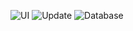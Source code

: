 ![UI](https://github.com/user-attachments/assets/5d6a3855-2a77-4125-acc5-56ba897d4c45)
![Update](https://github.com/user-attachments/assets/3ae70d7f-4130-422e-b158-1e1eddcd6e22)
![Database](https://github.com/user-attachments/assets/912b915f-ef06-4856-95e8-bdeaae6ad55f)



